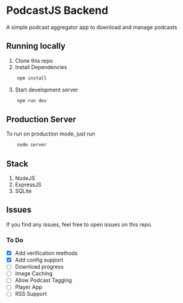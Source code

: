 # PodcastJS Backend

A simple podcast aggregator app to download and manage podcasts

## Running locally

1. Clone this repo
2. Install Dependencies
```bash
    npm install
```
3. Start development server
```bash
    npm run dev
```

## Production Server

To run on production mode, just run
```bash
    node server
```

## Stack

1. NodeJS
2. ExpressJS
3. SQLite

## Issues

If you find any issues, feel free to open issues on this repo.

### To Do
- [x] Add verification methods
- [x] Add config support
- [ ] Download progress
- [ ] Image Caching
- [ ] Allow Podcast Tagging
- [ ] Player App
- [ ] RSS Support